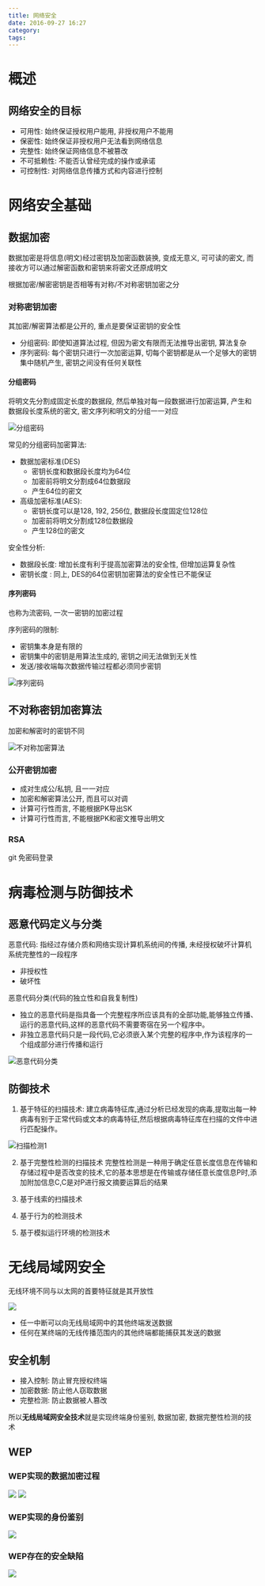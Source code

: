 ```yaml
---
title: 网络安全
date: 2016-09-27 16:27
category:
tags:
---
```

# 概述

## 网络安全的目标

- 可用性: 始终保证授权用户能用, 非授权用户不能用
- 保密性: 始终保证非授权用户无法看到网络信息
- 完整性: 始终保证网络信息不被篡改
- 不可抵赖性: 不能否认曾经完成的操作或承诺
- 可控制性: 对网络信息传播方式和内容进行控制

# 网络安全基础

## 数据加密
数据加密是将信息(明文)经过密钥及加密函数装换, 变成无意义, 可可读的密文, 而接收方可以通过解密函数和密钥来将密文还原成明文

根据加密/解密密钥是否相等有对称/不对称密钥加密之分

### 对称密钥加密
其加密/解密算法都是公开的, 重点是要保证密钥的安全性

- 分组密码: 即使知道算法过程, 但因为密文有限而无法推导出密钥, 算法复杂
- 序列密码: 每个密钥只进行一次加密运算, 切每个密钥都是从一个足够大的密钥集中随机产生, 密钥之间没有任何关联性

#### 分组密码
将明文先分割成固定长度的数据段, 然后单独对每一段数据进行加密运算, 产生和数据段长度系统的密文, 密文序列和明文的分组一一对应

![分组密码](分组密码.png)

常见的分组密码加密算法:
- 数据加密标准(DES)
    - 密钥长度和数据段长度均为64位
    - 加密前将明文分割成64位数据段
    - 产生64位的密文
- 高级加密标准(AES):
    - 密钥长度可以是128, 192, 256位, 数据段长度固定位128位
    - 加密前将明文分割成128位数据段
    - 产生128位的密文

安全性分析:
- 数据段长度: 增加长度有利于提高加密算法的安全性, 但增加运算复杂性
- 密钥长度  : 同上, DES的64位密钥加密算法的安全性已不能保证

#### 序列密码
也称为流密码, 一次一密钥的加密过程

序列密码的限制:
- 密钥集本身是有限的
- 密钥集中的密钥是用算法生成的, 密钥之间无法做到无关性
- 发送/接收端每次数据传输过程都必须同步密钥

![序列密码](序列密码.png)

## 不对称密钥加密算法
加密和解密时的密钥不同

![不对称加密算法](不对称加密算法.png)

### 公开密钥加密
- 成对生成公/私钥, 且一一对应
- 加密和解密算法公开, 而且可以对调
- 计算可行性而言, 不能根据PK导出SK
- 计算可行性而言, 不能根据PK和密文推导出明文

### RSA
git 免密码登录

# 病毒检测与防御技术

## 恶意代码定义与分类

恶意代码: 指经过存储介质和网络实现计算机系统间的传播, 未经授权破坏计算机系统完整性的一段程序

- 非授权性
- 破坏性

恶意代码分类(代码的独立性和自我复制性)

- 独立的恶意代码是指具备一个完整程序所应该具有的全部功能,能够独立传播、运行的恶意代码,这样的恶意代码不需要寄宿在另一个程序中。
- 非独立恶意代码只是一段代码,它必须嵌入某个完整的程序中,作为该程序的一个组成部分进行传播和运行

![恶意代码分类](恶意代码分类.png)

## 防御技术
1. 基于特征的扫描技术: 建立病毒特征库,通过分析已经发现的病毒,提取出每一种病毒有别于正常代码或文本的病毒特征,然后根据病毒特征库在扫描的文件中进行匹配操作。

![扫描检测1](扫描检测1.png)

2. 基于完整性检测的扫描技术
完整性检测是一种用于确定任意长度信息在传输和存储过程中是否改变的技术,它的基本思想是在传输或存储任意长度信息P时,添加附加信息C,C是对P进行报文摘要运算后的结果

3. 基于线索的扫描技术

4. 基于行为的检测技术

5. 基于模拟运行环境的检测技术


# 无线局域网安全
无线环境不同与以太网的首要特征就是其开放性

![](局域网开放性.png)

- 任一中断可以向无线局域网中的其他终端发送数据
- 任何在某终端的无线传播范围内的其他终端都能捕获其发送的数据

## 安全机制

- 接入控制: 防止冒充授权终端
- 加密数据: 防止他人窃取数据
- 完整检测: 防止数据被人篡改

所以**无线局域网安全技术**就是实现终端身份鉴别, 数据加密, 数据完整性检测的技术

## WEP

### WEP实现的数据加密过程
![](WEP加密机制.png)
![](WEP解密机制.png)

### WEP实现的身份鉴别
![](WEP身份鉴别.png)

### WEP存在的安全缺陷

![](WEP安全缺陷.png)




